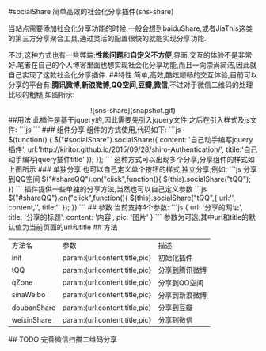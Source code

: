 #socialShare
简单高效的社会化分享插件(sns-share)

当站点需要添加社会化分享功能的时候,一般会想到baiduShare,或者JiaThis这类的第三方分享聚合工具,通过灵活的配置很快的就能实现分享功能.

不过,这种方式也有一些弊端:**性能问题**和**自定义不方便**,界面,交互的体验不是非常好.笔者在自己的个人博客里面也想实现社会化分享功能,而且一向崇尚简洁,因此就自己实现了这款社会化分享插件.
##特性
简单,高效,酷炫顺畅的交互体验,目前可以分享的平台有:**腾讯微博**,**新浪微博**,**QQ空间**,**豆瓣**,**微信**,不过对于微信二维码的处理比较的粗糙,如图所示:
<center>![sns-share](snapshot.gif)</center>
##用法
此插件是基于jquery的,因此需要先引入jquery文件,之后在引入样式及js文件:
```js
<link rel="stylesheet" href="css/share.css" type="text/css" />
<script src="js/share.js" type="text/javascript"></script>
```
### 组件分享
组件的方式使用,代码如下:
```js
<div id="socialShare"></div>
 $(function() {
     $("#socialShare").socialShare({
           content: '自己动手编写jquery插件',
		   url:'http://kiritor.github.io/2015/09/28/shiro-Authentication/',
		   titile:'自己动手编写jquery插件title'
     });
 });
```
这种方式可以出现多个分享,分享组件的样式如上图所示
### 单独分享
也可以自己定义单个按钮的样式,独立分享,例如:
```js
<a id="shareQQ" class="className">分享到QQ空间</a>
$("#shareQQ").on("click",function(){
	$(this).socialShare("tQQ");
})
```
插件提供一些单独的分享方法,当然也可以自己定义参数
```js
$("#shareQQ").on("click",function(){
	$(this).socialShare("tQQ",{
	    url:'',
		content,'',
		title:''
	});
})
```
## 参数
当前支持4个参数:
```js
{
    url: '分享的网址',  
    title: '分享的标题',
    content: '内容',
    pic: '图片'
}
```
参数为可选,其中url和title的默认值为当前页面的url和title
## 方法
<table>
   <tr>
      <td>方法名</td>
	  <td>参数</td>
	  <td>描述</td>
   </tr>
   <tr>
      <td>init</td>
	  <td>param:{url,content,title,pic}</td>
	  <td>初始化插件</td>
   </tr>
   <tr>
      <td>tQQ</td>
	  <td>param:{url,content,title,pic}</td>
	  <td>分享到腾讯微博</td>
   </tr>
    <tr>
      <td>qZone</td>
	  <td>param:{url,content,title,pic}</td>
	  <td>分享到QQ空间</td>
   </tr>
    <tr>
      <td>sinaWeibo</td>
	  <td>param:{url,content,title,pic}</td>
	  <td>分享到新浪微博</td>
   </tr>
    <tr>
      <td>doubanShare</td>
	  <td>param:{url,content,title,pic}</td>
	  <td>分享到豆瓣</td>
   </tr>
     <tr>
      <td>weixinShare</td>
	  <td>param:{url,content,title,pic}</td>
	  <td>分享到微信</td>
   </tr>
</table>
## TODO
完善微信扫描二维码分享